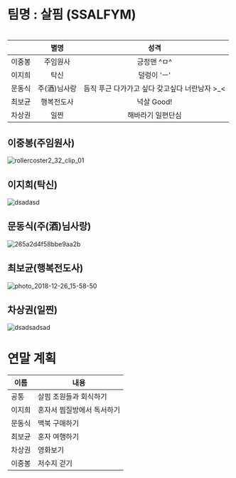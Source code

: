 # 팀명 : 살핌 (SSALFYM)

#  

|        |     별명     |                     성격                      |
| :----: | :----------: | :-------------------------------------------: |
| 이중봉 |   주임원사   |                  긍정맨 ^ㅁ^                  |
| 이지희 |     탁신     |                  덜렁이 'ㅡ'                  |
| 문동식 | 주(酒)님사랑 | 듬직 푸근 다가가고 싶다 갖고싶다 너란남자 >_< |
| 최보균 |  행복전도사  |                  넉살 Good!                   |
| 차상권 |     일찐     |               해바라기 일편단심               |

### 

## 이중봉(주임원사)

![rollercoster2_32_clip_01](https://user-images.githubusercontent.com/45960368/50435952-ea8c9600-0926-11e9-89ab-92e28e4c4c60.jpg)


### 

## 이지희(탁신)

![dsadasd](https://user-images.githubusercontent.com/45960368/50435991-0f810900-0927-11e9-9a45-8fd5ab351720.PNG)




## 문동식(주(酒)님사랑)

![265a2d4f58bbe9aa2b](https://user-images.githubusercontent.com/45960368/50435845-620df580-0926-11e9-8222-c0d59c98b05b.jpg)



## 최보균(행복전도사)

![photo_2018-12-26_15-58-50](https://user-images.githubusercontent.com/45960368/50436029-2e7f9b00-0927-11e9-8dec-183e6445f964.jpg)




## 차상권(일찐)

![dsadsadsad](https://user-images.githubusercontent.com/45960368/50436071-57a02b80-0927-11e9-8f87-023ff084cd87.PNG)




# 연말 계획

| 이름   | 내용                       |
| ------ | -------------------------- |
| 공통   | 살핌 조원들과 회식하기     |
| 이지희 | 혼자서 찜질방에서 독서하기 |
| 문동식 | 맥북 구매하기              |
| 최보균 | 혼자 여행하기              |
| 차상권 | 영화보기                   |
| 이중봉 | 저수지 걷기                |

